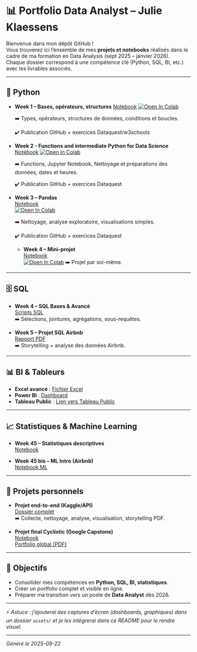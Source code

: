 
# 📊 Portfolio Data Analyst – Julie Klaessens

Bienvenue dans mon dépôt GitHub !  
Vous trouverez ici l’ensemble de mes **projets et notebooks** réalisés dans le cadre de ma formation en Data Analysis (sept 2025 – janvier 2026).  
Chaque dossier correspond à une compétence clé (Python, SQL, BI, etc.) avec les livrables associés.

---

## 🐍 Python
- **Week 1 – Bases, opérateurs, structures**
  [Notebook](/01_Python/Notebook_Python_Bases_Week_1.ipynb)
  [![Open In Colab](https://colab.research.google.com/assets/colab-badge.svg)](https://colab.research.google.com/drive/1dpF8flza8QV2BkAz6zn6ntr97k_9S7ld)
  
  ➡️ Types, opérateurs, structures de données, conditions et boucles.
  
  ✔️ Publication GitHub + exercices Dataquest/w3schools

- **Week 2 - Functions and intermediate Python for Data Science**
  [Notebook](/01_Python/Notebook_Python_Functions_Week_2.ipynb)
  [![Open In Colab]([https://colab.research.google.com/assets/colab-badge.svg)](https://colab.research.google.com/drive/1daic4AY6ZGgRY_svBGsB9k_-2CNpfXAV)
  
  ➡️ Functions, Jupyter Notebook, Nettoyage et préparations des données, dates et heures.
  
  ✔️ Publication GitHub + exercices Dataquest
  
- **Week 3 – Pandas**  
  [Notebook](/01_Python/Notebook_Python_NumPy&Panda_Week_3.ipynb)  
  [![Open In Colab]([https://colab.research.google.com/assets/colab-badge.svg)](https://colab.research.google.com/drive/1-Oxg4HZfkdM_Z3byfB8WWif4jHJMFYLr)
  
  ➡️ Nettoyage, analyse exploratoire, visualisations simples.

  ✔️ Publication GitHub + exercices Dataquest

  - **Week 4 – Mini-projet**  
  [Notebook](/01_Python/Notebook_Python_Project_Week_4.ipynb)  
  [![Open In Colab]([https://colab.research.google.com/assets/colab-badge.svg)](https://colab.research.google.com/drive/1P4e_dNjL8ohR6bJFy3nkDbUQVB2-vVlw#scrollTo=TcjtuHwX39pz)
  ➡️ Projet par soi-même.

---

## 🗄️ SQL
- **Week 4 – SQL Bases & Avancé**  
  [Scripts SQL](sql/sql_chinook_airbnb.sql)  
  ➡️ Sélections, jointures, agrégations, sous-requêtes.  

- **Week 5 – Projet SQL Airbnb**  
  [Rapport PDF](projects/sql_airbnb/sql_airbnb_report.pdf)  
  ➡️ Storytelling + analyse des données Airbnb.

---

## 📊 BI & Tableurs
- **Excel avancé** : [Fichier Excel](excel/advanced_excel_worldbank.xlsx)  
- **Power BI** : [Dashboard](powerbi/worldbank_dashboard.pbix)  
- **Tableau Public** : [Lien vers Tableau Public](https://public.tableau.com/profile/...)  

---

## 📈 Statistiques & Machine Learning
- **Week 45 – Statistiques descriptives**  
  [Notebook](notebooks/stats/students_performance.ipynb)  

- **Week 45 bis – ML Intro (Airbnb)**  
  [Notebook ML](notebooks/ml/ml_airbnb.ipynb)  

---

## 🚀 Projets personnels
- **Projet end-to-end (Kaggle/API)**  
  [Dossier complet](projects/end_to_end/)  
  ➡️ Collecte, nettoyage, analyse, visualisation, storytelling PDF.  

- **Projet final Cyclistic (Google Capstone)**  
  [Notebook](projects/cyclistic/cyclistic_final.ipynb)  
  [Portfolio global (PDF)](portfolio/portfolio_final.pdf)

---

## 🎯 Objectifs
- Consolider mes compétences en **Python, SQL, BI, statistiques**.  
- Créer un portfolio complet et visible en ligne.  
- Préparer ma transition vers un poste de **Data Analyst** dès 2026.

---

⚡ *Astuce : j’ajouterai des captures d’écran (dashboards, graphiques) dans un dossier `assets/` et je les intègrerai dans ce README pour le rendre visuel.*  

---

_Généré le 2025-09-22_
